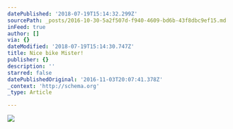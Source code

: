 ```yaml
---
datePublished: '2018-07-19T15:14:32.299Z'
sourcePath: _posts/2016-10-30-5a2f507d-f940-4609-bd6b-43f8dbc9ef15.md
inFeed: true
author: []
via: {}
dateModified: '2018-07-19T15:14:30.747Z'
title: Nice bike Mister!
publisher: {}
description: ''
starred: false
datePublishedOriginal: '2016-11-03T20:07:41.378Z'
_context: 'http://schema.org'
_type: Article

---
```

![](https://the-grid-user-content.s3-us-west-2.amazonaws.com/1e74510f-5099-415a-9041-5b949668fffa.jpg)